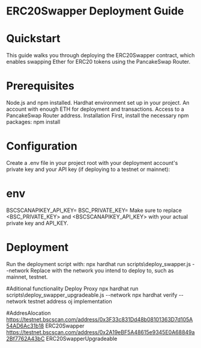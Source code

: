 # ERC20Swapper Deployment Guide
# Quickstart
This guide walks you through deploying the ERC20Swapper contract, which enables swapping Ether for ERC20 tokens using the PancakeSwap Router.

# Prerequisites
Node.js and npm installed.
Hardhat environment set up in your project.
An account with enough ETH for deployment and transactions.
Access to a PancakeSwap Router address.
Installation
First, install the necessary npm packages:
npm install

# Configuration
Create a .env file in your project root with your deployment account's private key and your  API key (if deploying to a testnet or mainnet):

# env
BSCSCANAPIKEY_API_KEY=
BSC_PRIVATE_KEY=
Make sure to replace <BSC_PRIVATE_KEY> and <BSCSCANAPIKEY_API_KEY> with your actual private key and API_KEY.

# Deployment
Run the deployment script with:
npx hardhat run scripts\deploy_swapper.js --network <network>
Replace <network> with the network you intend to deploy to, such as mainnet, testnet.

#Aditional functionality 
Deploy Proxy 
npx hardhat run scripts\deploy_swapper_upgradeable.js --network <network> 
npx hardhat verify --network test<network>net address oj implementation 


#AddresAlocation
https://testnet.bscscan.com/address/0x3F33c831Dd48b08101363D7d105A54AD6Ac31b18 ERC20Swapper
https://testnet.bscscan.com/address/0x2A19eBF5A48615e9345E0A68849a2Bf7762A43bC ERC20SwapperUpgradeable
